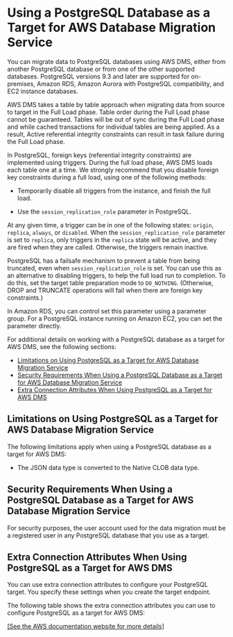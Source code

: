 # Using a PostgreSQL Database as a Target for AWS Database Migration Service<a name="CHAP_Target.PostgreSQL"></a>

You can migrate data to PostgreSQL databases using AWS DMS, either from another PostgreSQL database or from one of the other supported databases\. PostgreSQL versions 9\.3 and later are supported for on\-premises, Amazon RDS, Amazon Aurora with PostgreSQL compatibility, and EC2 instance databases\.

AWS DMS takes a table by table approach when migrating data from source to target in the Full Load phase\. Table order during the Full Load phase cannot be guaranteed\. Tables will be out of sync during the Full Load phase and while cached transactions for individual tables are being applied\. As a result, Active referential integrity constraints can result in task failure during the Full Load phase\.

In PostgreSQL, foreign keys \(referential integrity constraints\) are implemented using triggers\. During the full load phase, AWS DMS loads each table one at a time\. We strongly recommend that you disable foreign key constraints during a full load, using one of the following methods:

+ Temporarily disable all triggers from the instance, and finish the full load\.

+ Use the `session_replication_role` parameter in PostgreSQL\.

At any given time, a trigger can be in one of the following states: `origin`, `replica`, `always`, or `disabled`\. When the `session_replication_role` parameter is set to `replica`, only triggers in the `replica` state will be active, and they are fired when they are called\. Otherwise, the triggers remain inactive\. 

PostgreSQL has a failsafe mechanism to prevent a table from being truncated, even when `session_replication_role` is set\. You can use this as an alternative to disabling triggers, to help the full load run to completion\. To do this, set the target table preparation mode to `DO_NOTHING`\. \(Otherwise, DROP and TRUNCATE operations will fail when there are foreign key constraints\.\)

In Amazon RDS, you can control set this parameter using a parameter group\. For a PostgreSQL instance running on Amazon EC2, you can set the parameter directly\.

For additional details on working with a PostgreSQL database as a target for AWS DMS, see the following sections: 


+ [Limitations on Using PostgreSQL as a Target for AWS Database Migration Service](#CHAP_Target.PostgreSQL.Limitations)
+ [Security Requirements When Using a PostgreSQL Database as a Target for AWS Database Migration Service](#CHAP_Target.PostgreSQL.Security)
+ [Extra Connection Attributes When Using PostgreSQL as a Target for AWS DMS](#CHAP_Target.PostgreSQL.ConnectionAttrib)

## Limitations on Using PostgreSQL as a Target for AWS Database Migration Service<a name="CHAP_Target.PostgreSQL.Limitations"></a>

The following limitations apply when using a PostgreSQL database as a target for AWS DMS:

+ The JSON data type is converted to the Native CLOB data type\.

## Security Requirements When Using a PostgreSQL Database as a Target for AWS Database Migration Service<a name="CHAP_Target.PostgreSQL.Security"></a>

For security purposes, the user account used for the data migration must be a registered user in any PostgreSQL database that you use as a target\.

## Extra Connection Attributes When Using PostgreSQL as a Target for AWS DMS<a name="CHAP_Target.PostgreSQL.ConnectionAttrib"></a>

You can use extra connection attributes to configure your PostgreSQL target\. You specify these settings when you create the target endpoint\.

The following table shows the extra connection attributes you can use to configure PostgreSQL as a target for AWS DMS:

[\[See the AWS documentation website for more details\]](http://docs.aws.amazon.com/dms/latest/userguide/CHAP_Target.PostgreSQL.html)